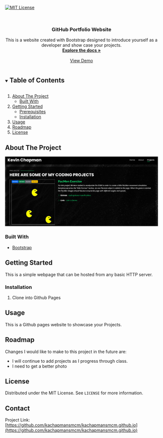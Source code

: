 [![MIT License][license-shield]][license-url]



<!-- PROJECT LOGO -->
<br />

  <h3 align="center">GitHub Portfolio Website</h3>

  <p align="center">
    This is a website created with Bootstrap designed to introduce yourself as a developer and show case your projects.
    <br />
    <a href="https://github.com/kachapmansmcm/kachapmansmcm.github.io"><strong>Explore the docs »</strong></a>
    <br />
    <br />
    <a href="https://kachapmansmcm.github.io/">View Demo</a>
  </p>
</p>



<!-- TABLE OF CONTENTS -->
<details open="open">
  <summary><h2 style="display: inline-block">Table of Contents</h2></summary>
  <ol>
    <li>
      <a href="#about-the-project">About The Project</a>
      <ul>
        <li><a href="#built-with">Built With</a></li>
      </ul>
    </li>
    <li>
      <a href="#getting-started">Getting Started</a>
      <ul>
        <li><a href="#prerequisites">Prerequisites</a></li>
        <li><a href="#installation">Installation</a></li>
      </ul>
    </li>
    <li><a href="#usage">Usage</a></li>
    <li><a href="#roadmap">Roadmap</a></li>
    <li><a href="#license">License</a></li>
  </ol>
</details>



<!-- ABOUT THE PROJECT -->
## About The Project

[![Product Name Screen Shot][product-screenshot]](https://kachapmansmcm.github.io/)


### Built With

* [Bootstrap](https://getbootstrap.com)




<!-- GETTING STARTED -->
## Getting Started

This is a simple webpage that can be hosted from any basic HTTP server.


### Installation

1. Clone into Github Pages


<!-- USAGE EXAMPLES -->
## Usage

This is a Github pages website to showcase your Projects.

<!-- ROADMAP -->
## Roadmap

Changes I would like to make to this project in the future are:
* I will continue to add projects as I progress through class.
* I need to get a better photo


<!-- LICENSE -->
## License

Distributed under the MIT License. See `LICENSE` for more information.



<!-- CONTACT -->
## Contact



Project Link: [https://github.com/kachapmansmcm/kachapmansmcm.github.io](https://github.com/kachapmansmcm/kachapmansmcm.github.io)








<!-- MARKDOWN LINKS & IMAGES -->
<!-- https://www.markdownguide.org/basic-syntax/#reference-style-links -->

[license-shield]: https://img.shields.io/badge/license-MIT-green
[license-url]: https://github.com/kachapmansmcm/kachapmansmcm.github.io/blob/main/LICENSE
[product-screenshot]: assets/img/site2.PNG
[Product Name Screen Shot]: assets/img/site1.PNG
